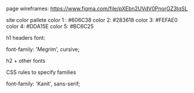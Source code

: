 page wireframes: https://www.figma.com/file/pXEbn2UVdV0PnorGZ3tqSL

site color pallete 
color 1 : #606C38
color 2: #283618
color 3: #FEFAE0  
color 4: #DDA15E
color 5: #BC6C25

h1 headers 
font: <link rel="preconnect" href="https://fonts.googleapis.com">
<link rel="preconnect" href="https://fonts.gstatic.com" crossorigin>
<link href="https://fonts.googleapis.com/css2?family=Megrim&display=swap" rel="stylesheet">
font-family: 'Megrim', cursive;

h2 + other fonts
<link rel="preconnect" href="https://fonts.googleapis.com">
<link rel="preconnect" href="https://fonts.gstatic.com" crossorigin>
<link href="https://fonts.googleapis.com/css2?family=Kanit:wght@300&display=swap" rel="stylesheet">
CSS rules to specify families

font-family: 'Kanit', sans-serif;
